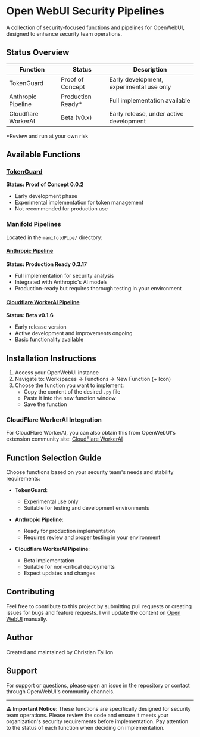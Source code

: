 # Open WebUI Security Pipelines

A collection of security-focused functions and pipelines for OpenWebUI, designed to enhance security team operations.

## Status Overview

| Function            | Status              | Description                              |
| ------------------- | ------------------- | ---------------------------------------- |
| TokenGuard          | Proof of Concept  | Early development, experimental use only |
| Anthropic Pipeline  | Production Ready* | Full implementation available            |
| Cloudflare WorkerAI | Beta (v0.x)       | Early release, under active development  |

*Review and run at your own risk

## Available Functions

### [TokenGuard](https://github.com/christian-taillon/open-webui-pipelines/blob/main/function/tokenGuard.py)
**Status: Proof of Concept 0.0.2**
- Early development phase
- Experimental implementation for token management
- Not recommended for production use

### Manifold Pipelines
Located in the `manifoldPipe/` directory:

#### [Anthropic Pipeline](https://github.com/christian-taillon/open-webui-pipelines/blob/main/manifoldPipe/anthropic.py)
**Status: Production Ready 0.3.17**
- Full implementation for security analysis
- Integrated with Anthropic's AI models
- Production-ready but requires thorough testing in your environment

#### [Cloudflare WorkerAI Pipeline](https://github.com/christian-taillon/open-webui-pipelines/blob/main/manifoldPipe/cloudflare.py)
**Status: Beta v0.1.6**
- Early release version
- Active development and improvements ongoing
- Basic functionality available

## Installation Instructions

1. Access your OpenWebUI instance
2. Navigate to: Workspaces -> Functions -> New Function (+ Icon)
3. Choose the function you want to implement:
   - Copy the content of the desired `.py` file
   - Paste it into the new function window
   - Save the function

### CloudFlare WorkerAI Integration
For CloudFlare WorkerAI, you can also obtain this from OpenWebUI's extension community site: [CloudFlare WorkerAI](https://openwebui.com/f/christiant/cloudfare_workerai/)

## Function Selection Guide

Choose functions based on your security team's needs and stability requirements:

- **TokenGuard**: 
  - Experimental use only
  - Suitable for testing and development environments

- **Anthropic Pipeline**: 
  - Ready for production implementation
  - Requires review and proper testing in your environment

- **Cloudflare WorkerAI Pipeline**: 
  - Beta implementation
  - Suitable for non-critical deployments
  - Expect updates and changes

## Contributing

Feel free to contribute to this project by submitting pull requests or creating issues for bugs and feature requests. I will update the content on [Open WebUI](https://openwebui.com/) manually. 

## Author

Created and maintained by Christian Taillon

## Support

For support or questions, please open an issue in the repository or contact through OpenWebUI's community channels.

---

**⚠️ Important Notice**: These functions are specifically designed for security team operations. Please review the code and ensure it meets your organization's security requirements before implementation. Pay attention to the status of each function when deciding on implementation.
